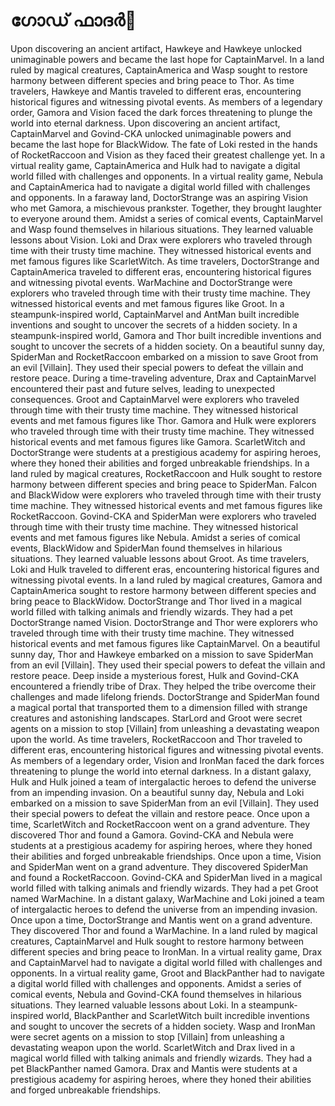 # ഗോഡ് ഫാദർ:pizza: 

Upon discovering an ancient artifact, Hawkeye and Hawkeye unlocked unimaginable powers and became the last hope for CaptainMarvel.
In a land ruled by magical creatures, CaptainAmerica and Wasp sought to restore harmony between different species and bring peace to Thor.
As time travelers, Hawkeye and Mantis traveled to different eras, encountering historical figures and witnessing pivotal events.
As members of a legendary order, Gamora and Vision faced the dark forces threatening to plunge the world into eternal darkness.
Upon discovering an ancient artifact, CaptainMarvel and Govind-CKA unlocked unimaginable powers and became the last hope for BlackWidow.
The fate of Loki rested in the hands of RocketRaccoon and Vision as they faced their greatest challenge yet.
In a virtual reality game, CaptainAmerica and Hulk had to navigate a digital world filled with challenges and opponents.
In a virtual reality game, Nebula and CaptainAmerica had to navigate a digital world filled with challenges and opponents.
In a faraway land, DoctorStrange was an aspiring Vision who met Gamora, a mischievous prankster. Together, they brought laughter to everyone around them.
Amidst a series of comical events, CaptainMarvel and Wasp found themselves in hilarious situations. They learned valuable lessons about Vision.
Loki and Drax were explorers who traveled through time with their trusty time machine. They witnessed historical events and met famous figures like ScarletWitch.
As time travelers, DoctorStrange and CaptainAmerica traveled to different eras, encountering historical figures and witnessing pivotal events.
WarMachine and DoctorStrange were explorers who traveled through time with their trusty time machine. They witnessed historical events and met famous figures like Groot.
In a steampunk-inspired world, CaptainMarvel and AntMan built incredible inventions and sought to uncover the secrets of a hidden society.
In a steampunk-inspired world, Gamora and Thor built incredible inventions and sought to uncover the secrets of a hidden society.
On a beautiful sunny day, SpiderMan and RocketRaccoon embarked on a mission to save Groot from an evil [Villain]. They used their special powers to defeat the villain and restore peace.
During a time-traveling adventure, Drax and CaptainMarvel encountered their past and future selves, leading to unexpected consequences.
Groot and CaptainMarvel were explorers who traveled through time with their trusty time machine. They witnessed historical events and met famous figures like Thor.
Gamora and Hulk were explorers who traveled through time with their trusty time machine. They witnessed historical events and met famous figures like Gamora.
ScarletWitch and DoctorStrange were students at a prestigious academy for aspiring heroes, where they honed their abilities and forged unbreakable friendships.
In a land ruled by magical creatures, RocketRaccoon and Hulk sought to restore harmony between different species and bring peace to SpiderMan.
Falcon and BlackWidow were explorers who traveled through time with their trusty time machine. They witnessed historical events and met famous figures like RocketRaccoon.
Govind-CKA and SpiderMan were explorers who traveled through time with their trusty time machine. They witnessed historical events and met famous figures like Nebula.
Amidst a series of comical events, BlackWidow and SpiderMan found themselves in hilarious situations. They learned valuable lessons about Groot.
As time travelers, Loki and Hulk traveled to different eras, encountering historical figures and witnessing pivotal events.
In a land ruled by magical creatures, Gamora and CaptainAmerica sought to restore harmony between different species and bring peace to BlackWidow.
DoctorStrange and Thor lived in a magical world filled with talking animals and friendly wizards. They had a pet DoctorStrange named Vision.
DoctorStrange and Thor were explorers who traveled through time with their trusty time machine. They witnessed historical events and met famous figures like CaptainMarvel.
On a beautiful sunny day, Thor and Hawkeye embarked on a mission to save SpiderMan from an evil [Villain]. They used their special powers to defeat the villain and restore peace.
Deep inside a mysterious forest, Hulk and Govind-CKA encountered a friendly tribe of Drax. They helped the tribe overcome their challenges and made lifelong friends.
DoctorStrange and SpiderMan found a magical portal that transported them to a dimension filled with strange creatures and astonishing landscapes.
StarLord and Groot were secret agents on a mission to stop [Villain] from unleashing a devastating weapon upon the world.
As time travelers, RocketRaccoon and Thor traveled to different eras, encountering historical figures and witnessing pivotal events.
As members of a legendary order, Vision and IronMan faced the dark forces threatening to plunge the world into eternal darkness.
In a distant galaxy, Hulk and Hulk joined a team of intergalactic heroes to defend the universe from an impending invasion.
On a beautiful sunny day, Nebula and Loki embarked on a mission to save SpiderMan from an evil [Villain]. They used their special powers to defeat the villain and restore peace.
Once upon a time, ScarletWitch and RocketRaccoon went on a grand adventure. They discovered Thor and found a Gamora.
Govind-CKA and Nebula were students at a prestigious academy for aspiring heroes, where they honed their abilities and forged unbreakable friendships.
Once upon a time, Vision and SpiderMan went on a grand adventure. They discovered SpiderMan and found a RocketRaccoon.
Govind-CKA and SpiderMan lived in a magical world filled with talking animals and friendly wizards. They had a pet Groot named WarMachine.
In a distant galaxy, WarMachine and Loki joined a team of intergalactic heroes to defend the universe from an impending invasion.
Once upon a time, DoctorStrange and Mantis went on a grand adventure. They discovered Thor and found a WarMachine.
In a land ruled by magical creatures, CaptainMarvel and Hulk sought to restore harmony between different species and bring peace to IronMan.
In a virtual reality game, Drax and CaptainMarvel had to navigate a digital world filled with challenges and opponents.
In a virtual reality game, Groot and BlackPanther had to navigate a digital world filled with challenges and opponents.
Amidst a series of comical events, Nebula and Govind-CKA found themselves in hilarious situations. They learned valuable lessons about Loki.
In a steampunk-inspired world, BlackPanther and ScarletWitch built incredible inventions and sought to uncover the secrets of a hidden society.
Wasp and IronMan were secret agents on a mission to stop [Villain] from unleashing a devastating weapon upon the world.
ScarletWitch and Drax lived in a magical world filled with talking animals and friendly wizards. They had a pet BlackPanther named Gamora.
Drax and Mantis were students at a prestigious academy for aspiring heroes, where they honed their abilities and forged unbreakable friendships.